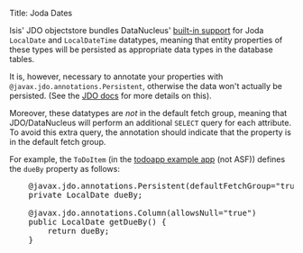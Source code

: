 Title: Joda Dates

Isis' JDO objectstore bundles DataNucleus' [built-in support](http://www.datanucleus.org/documentation/products/plugins.html) for Joda `LocalDate` and `LocalDateTime` datatypes, meaning that entity properties of these types will be persisted as appropriate data types in the database tables.

It is, however, necessary to annotate your properties with `@javax.jdo.annotations.Persistent`, otherwise the data won't actually be persisted.  (See the [JDO docs](http://db.apache.org/jdo/field_types.html) for more details on this).

Moreover, these datatypes are *not* in the default fetch group, meaning that JDO/DataNucleus will perform an additional `SELECT` query for each attribute.  To avoid this extra query, the annotation should indicate that the property is in the default fetch group.

For example, the `ToDoItem` (in the [todoapp example app](https://github.com/isisaddons/isis-app-todoapp) (not ASF)) defines the `dueBy` property as follows:

<pre>
    @javax.jdo.annotations.Persistent(defaultFetchGroup="true")
    private LocalDate dueBy;

    @javax.jdo.annotations.Column(allowsNull="true")
    public LocalDate getDueBy() {
        return dueBy;
    }
</pre>



